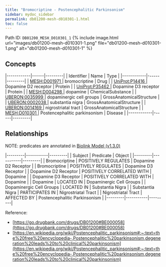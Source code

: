 ```yaml
---
title: "Bromocriptine - Postencephalitic Parkinsonism"
sidebar: mydoc_sidebar
permalink: db01200-mesh-d010301-1.html
toc: false 
---
```



Path ID: `DB01200_MESH_D010301_1`
{% include image.html url="images/db01200-mesh-d010301-1.png" file="db01200-mesh-d010301-1.png" alt="db01200-mesh-d010301-1" %}

## Concepts

|------------|------|---------|
| Identifier | Name | Type    |
|------------|------|---------|
| <a href="https://identifiers.org/MESH:D001971">MESH:D001971 </a> | bromocriptine | Drug |
| <a href="https://identifiers.org/UniProt:P14416">UniProt:P14416 </a> | Dopamine D2 receptor | Protein |
| <a href="https://identifiers.org/UniProt:P35462">UniProt:P35462 </a> | Dopamine D3 receptor | Protein |
| <a href="https://identifiers.org/MESH:D004298">MESH:D004298 </a> | dopamine | ChemicalSubstance |
| <a href="https://identifiers.org/UBERON:0035999">UBERON:0035999 </a> | dopaminergic cell groups | GrossAnatomicalStructure |
| <a href="https://identifiers.org/UBERON:0002038">UBERON:0002038 </a> | substantia nigra | GrossAnatomicalStructure |
| <a href="https://identifiers.org/UBERON:0014169">UBERON:0014169 </a> | nigrostriatal tract | GrossAnatomicalStructure |
| <a href="https://identifiers.org/MESH:D010301">MESH:D010301 </a> | Postencephalitic parkinsonism | Disease |
|------------|------|---------|

## Relationships


NOTE: predicates are annotated in <a href="https://github.com/biolink/biolink-model/releases/tag/v1.3.0">Biolink Model (v1.3.0)</a>

|---------|-----------|---------|
| Subject | Predicate | Object  |
|---------|-----------|---------|
| Bromocriptine | POSITIVELY REGULATES | Dopamine D2 Receptor |
| Bromocriptine | POSITIVELY REGULATES | Dopamine D3 Receptor |
| Dopamine D2 Receptor | POSITIVELY CORRELATED WITH | Dopamine |
| Dopamine D3 Receptor | POSITIVELY CORRELATED WITH | Dopamine |
| Dopamine | LOCATED IN | Dopaminergic Cell Groups |
| Dopaminergic Cell Groups | LOCATED IN | Substantia Nigra |
| Substantia Nigra | PARTICIPATES IN | Nigrostriatal Tract |
| Nigrostriatal Tract | AFFECTED BY | Postencephalitic Parkinsonism |
|---------|-----------|---------|

Reference: 
  - [https://go.drugbank.com/drugs/DB01200#BE000058](https://go.drugbank.com/drugs/DB01200#BE000058)
  - [https://en.wikipedia.org/wiki/Postencephalitic_parkinsonism#:~:text=the%20free%20encyclopedia-,Postencephalitic%20parkinsonism,degeneration%20leads%20to%20clinical%20parkinsonism](https://en.wikipedia.org/wiki/Postencephalitic_parkinsonism#:~:text=the%20free%20encyclopedia-,Postencephalitic%20parkinsonism,degeneration%20leads%20to%20clinical%20parkinsonism)
